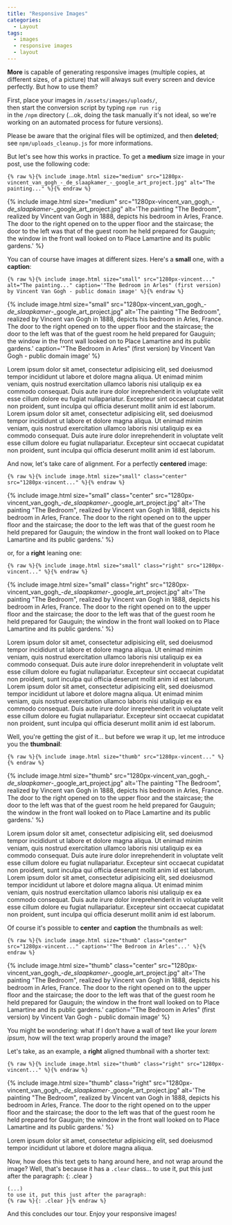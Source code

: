 ```yaml
---
title: "Responsive Images"
categories:
  - Layout
tags:
  - images
  - responsive images
  - layout
---
```

**More** is capable of generating responsive images (multiple copies, 
at different sizes, of a picture) that will always suit every screen 
and device perfectly. But how to use them?

<!--more-->

First, place your images in `/assets/images/uploads/`,   
then start the conversion script by typing `npm run rig`   
in the `/npm` directory (...ok, doing the task manually it's not ideal, so 
we're working on an automated process for future versions).

Please be aware that the original files will be optimized, and then **deleted**;
see `npm/uploads_cleanup.js` for more informations.


But let's see how this works in practice. To get a **medium** size image in your post, 
use the following code:

```
{% raw %}{% include image.html size="medium" src="1280px-vincent_van_gogh_-_de_slaapkamer_-_google_art_project.jpg" alt="The painting..." %}{% endraw %}
```

{% include image.html size="medium" src="1280px-vincent_van_gogh_-_de_slaapkamer_-_google_art_project.jpg" alt='The painting &quot;The Bedroom&quot;, realized by Vincent van Gogh in 1888, depicts his bedroom in Arles, France. The door to the right opened on to the upper floor and the staircase; the door to the left was that of the guest room he held prepared for Gauguin; the window in the front wall looked on to Place Lamartine and its public gardens.' %}

You can of course have images at different sizes. Here's a **small** one, with a **caption**:

```
{% raw %}{% include image.html size="small" src="1280px-vincent..." alt="The painting..." caption='"The Bedroom in Arles" (first version) by Vincent Van Gogh - public domain image' %}{% endraw %}
```
{% include image.html size="small" src="1280px-vincent_van_gogh_-_de_slaapkamer_-_google_art_project.jpg" alt='The painting &quot;The Bedroom&quot;, realized by Vincent van Gogh in 1888, depicts his bedroom in Arles, France. The door to the right opened on to the upper floor and the staircase; the door to the left was that of the guest room he held prepared for Gauguin; the window in the front wall looked on to Place Lamartine and its public gardens.' caption='"The Bedroom in Arles" (first version) by Vincent Van Gogh - public domain image' %}

Lorem ipsum dolor sit amet, consectetur adipisicing elit, sed doeiusmod tempor incididunt ut labore et dolore magna aliqua. Ut enimad minim veniam, quis nostrud exercitation ullamco laboris nisi utaliquip ex ea commodo consequat. Duis aute irure dolor inreprehenderit in voluptate velit esse cillum dolore eu fugiat nullapariatur. Excepteur sint occaecat cupidatat non proident, sunt inculpa qui officia deserunt mollit anim id est laborum. Lorem ipsum dolor sit amet, consectetur adipisicing elit, sed doeiusmod tempor incididunt ut labore et dolore magna aliqua. Ut enimad minim veniam, quis nostrud exercitation ullamco laboris nisi utaliquip ex ea commodo consequat. Duis aute irure dolor inreprehenderit in voluptate velit esse cillum dolore eu fugiat nullapariatur. Excepteur sint occaecat cupidatat non proident, sunt inculpa qui officia deserunt mollit anim id est laborum.

And now, let's take care of alignment. For a perfectly **centered** image:

```
{% raw %}{% include image.html size="small" class="center" src="1280px-vincent..." %}{% endraw %}
```
{% include image.html size="small" class="center" src="1280px-vincent_van_gogh_-_de_slaapkamer_-_google_art_project.jpg" alt='The painting &quot;The Bedroom&quot;, realized by Vincent van Gogh in 1888, depicts his bedroom in Arles, France. The door to the right opened on to the upper floor and the staircase; the door to the left was that of the guest room he held prepared for Gauguin; the window in the front wall looked on to Place Lamartine and its public gardens.' %}

or, for a **right** leaning one:

```
{% raw %}{% include image.html size="small" class="right" src="1280px-vincent..." %}{% endraw %}
```

{% include image.html size="small" class="right" src="1280px-vincent_van_gogh_-_de_slaapkamer_-_google_art_project.jpg" alt='The painting &quot;The Bedroom&quot;, realized by Vincent van Gogh in 1888, depicts his bedroom in Arles, France. The door to the right opened on to the upper floor and the staircase; the door to the left was that of the guest room he held prepared for Gauguin; the window in the front wall looked on to Place Lamartine and its public gardens.' %}

Lorem ipsum dolor sit amet, consectetur adipisicing elit, sed doeiusmod tempor incididunt ut labore et dolore magna aliqua. Ut enimad minim veniam, quis nostrud exercitation ullamco laboris nisi utaliquip ex ea commodo consequat. Duis aute irure dolor inreprehenderit in voluptate velit esse cillum dolore eu fugiat nullapariatur. Excepteur sint occaecat cupidatat non proident, sunt inculpa qui officia deserunt mollit anim id est laborum. Lorem ipsum dolor sit amet, consectetur adipisicing elit, sed doeiusmod tempor incididunt ut labore et dolore magna aliqua. Ut enimad minim veniam, quis nostrud exercitation ullamco laboris nisi utaliquip ex ea commodo consequat. Duis aute irure dolor inreprehenderit in voluptate velit esse cillum dolore eu fugiat nullapariatur. Excepteur sint occaecat cupidatat non proident, sunt inculpa qui officia deserunt mollit anim id est laborum.

Well, you're getting the gist of it... but before we wrap it up, let me introduce you the **thumbnail**:
```
{% raw %}{% include image.html size="thumb" src="1280px-vincent..." %}{% endraw %}
```

{% include image.html size="thumb" src="1280px-vincent_van_gogh_-_de_slaapkamer_-_google_art_project.jpg" alt='The painting &quot;The Bedroom&quot;, realized by Vincent van Gogh in 1888, depicts his bedroom in Arles, France. The door to the right opened on to the upper floor and the staircase; the door to the left was that of the guest room he held prepared for Gauguin; the window in the front wall looked on to Place Lamartine and its public gardens.' %}

Lorem ipsum dolor sit amet, consectetur adipisicing elit, sed doeiusmod tempor incididunt ut labore et dolore magna aliqua. Ut enimad minim veniam, quis nostrud exercitation ullamco laboris nisi utaliquip ex ea commodo consequat. Duis aute irure dolor inreprehenderit in voluptate velit esse cillum dolore eu fugiat nullapariatur. Excepteur sint occaecat cupidatat non proident, sunt inculpa qui officia deserunt mollit anim id est laborum. Lorem ipsum dolor sit amet, consectetur adipisicing elit, sed doeiusmod tempor incididunt ut labore et dolore magna aliqua. Ut enimad minim veniam, quis nostrud exercitation ullamco laboris nisi utaliquip ex ea commodo consequat. Duis aute irure dolor inreprehenderit in voluptate velit esse cillum dolore eu fugiat nullapariatur. Excepteur sint occaecat cupidatat non proident, sunt inculpa qui officia deserunt mollit anim id est laborum.

Of course it's possible to **center** and **caption** the thumbnails as well:
```
{% raw %}{% include image.html size="thumb" class="center" src="1280px-vincent..." caption='"The Bedroom in Arles"...' %}{% endraw %}
```
{% include image.html size="thumb" class="center" src="1280px-vincent_van_gogh_-_de_slaapkamer_-_google_art_project.jpg" alt='The painting &quot;The Bedroom&quot;, realized by Vincent van Gogh in 1888, depicts his bedroom in Arles, France. The door to the right opened on to the upper floor and the staircase; the door to the left was that of the guest room he held prepared for Gauguin; the window in the front wall looked on to Place Lamartine and its public gardens.' caption='"The Bedroom in Arles" (first version) by Vincent Van Gogh - public domain image' %}

You might be wondering: what if I don't have a wall of text like your _lorem ipsum_,
how will the text wrap properly around the image? 

Let's take, as an example, a **right** aligned thumbnail with a shorter text:
```
{% raw %}{% include image.html size="thumb" class="right" src="1280px-vincent..." %}{% endraw %}
```

{% include image.html size="thumb" class="right" src="1280px-vincent_van_gogh_-_de_slaapkamer_-_google_art_project.jpg" alt='The painting &quot;The Bedroom&quot;, realized by Vincent van Gogh in 1888, depicts his bedroom in Arles, France. The door to the right opened on to the upper floor and the staircase; the door to the left was that of the guest room he held prepared for Gauguin; the window in the front wall looked on to Place Lamartine and its public gardens.' %}

Lorem ipsum dolor sit amet, consectetur adipisicing elit, sed doeiusmod tempor incididunt ut labore et dolore magna aliqua.

Now, how does this text gets to hang around here, and not wrap around the
image? Well, that's because it has a `.clear` class... to use it, put this just
after the paragraph:
{: .clear }
```
(...)
to use it, put this just after the paragraph:
{% raw %}{: .clear }{% endraw %}
```

And this concludes our tour. Enjoy your responsive images!
